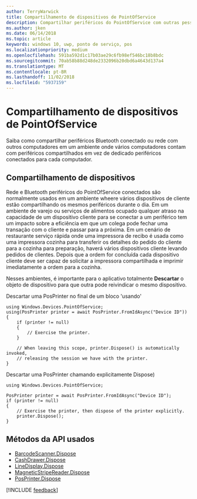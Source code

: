 ```yaml
---
author: TerryWarwick
title: Compartilhamento de dispositivos de PointOfService
description: Compartilhar periféricos do PointOfService com outras pessoas
ms.author: jken
ms.date: 06/14/2018
ms.topic: article
keywords: windows 10, uwp, ponto de serviço, pos
ms.localizationpriority: medium
ms.openlocfilehash: 591ba592d1c17b03ae29c6fb98ef546bc18b8bdc
ms.sourcegitcommit: 70ab58b88d248de2332096b20dbd6a4643d137a4
ms.translationtype: MT
ms.contentlocale: pt-BR
ms.lasthandoff: 11/02/2018
ms.locfileid: "5937159"
---
```

# <a name="pointofservice-device-sharing"></a>Compartilhamento de dispositivos de PointOfService

Saiba como compartilhar periféricos Bluetooth conectado ou rede com outros computadores em um ambiente onde vários computadores contam com periféricos compartilhados em vez de dedicado periféricos conectados para cada computador.

## <a name="device-sharing"></a>Compartilhamento de dispositivos

Rede e Bluetooth periféricos do PointOfService conectados são normalmente usados em um ambiente wheere vários dispositivos de cliente estão compartilhando os mesmos periféricos durante o dia.  Em um ambiente de varejo ou serviços de alimentos ocupado qualquer atraso na capacidade de um dispositivo cliente para se conectar a um periférico tem um impacto sobre a eficiência em que um colega pode fechar uma transação com o cliente e passar para a próxima. Em um cenário de restaurante serviço rápida onde uma impressora de recibo é usada como uma impressora cozinha para transferir os detalhes do pedido do cliente para a cozinha para preparação, haverá vários dispositivos cliente levando pedidos de clientes.  Depois que a ordem for concluída cada dispositivo cliente deve ser capaz de solicitar a impressora compartilhada e imprimir imediatamente a ordem para a cozinha.

Nesses ambientes, é importante para o aplicativo totalmente **Descartar** o objeto de dispositivo para que outra pode reivindicar o mesmo dispositivo.

Descartar uma PosPrinter no final de um bloco 'usando'

```Csharp 
using Windows.Devices.PointOfService;
using(PosPrinter printer = await PosPrinter.FromIdAsync("Device ID"))
{
    if (printer != null)
    {
        // Exercise the printer.
    }

    // When leaving this scope, printer.Dispose() is automatically invoked, 
    // releasing the session we have with the printer.
}
```


Descartar uma PosPrinter chamando explicitamente Dispose)

```Csharp 
using Windows.Devices.PointOfService;

PosPrinter printer = await PosPrinter.FromIdAsync("Device ID");
if (printer != null)
{
    // Exercise the printer, then dispose of the printer explicitly.
    printer.Dispose();
}
```

## <a name="api-methods-used"></a>Métodos da API usados 

+ [BarcodeScanner.Dispose](https://docs.microsoft.com/uwp/api/windows.devices.pointofservice.barcodescanner.dispose) 
+ [CashDrawer.Dispose](https://docs.microsoft.com/uwp/api/windows.devices.pointofservice.cashdrawer.dispose) 
+ [LineDisplay.Dispose](https://docs.microsoft.com/uwp/api/windows.devices.pointofservice.linedisplay.dispose) 
+ [MagneticStripeReader.Dispose](https://docs.microsoft.com/uwp/api/windows.devices.pointofservice.magneticstripereader.dispose)  
+ [PosPrinter.Dispose](https://docs.microsoft.com/uwp/api/windows.devices.pointofservice.posprinter.dispose) 


[!INCLUDE [feedback](./includes/pos-feedback.md)]
